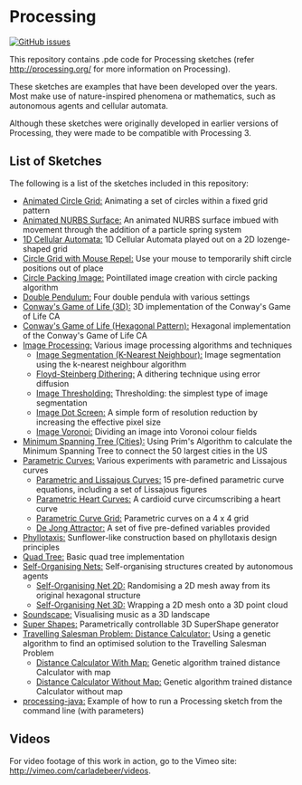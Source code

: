 # Processing

[![GitHub issues](https://img.shields.io/github/issues/Carla-de-Beer/Processing.svg?style=flat-square)](https://github.com/Carla-de-Beer/Processing/issues)

This repository contains .pde code for Processing sketches (refer http://processing.org/ for more information on Processing).

These sketches are examples that have been developed over the years. Most make use of nature-inspired phenomena or mathematics, such as autonomous agents and cellular automata.

Although these sketches were originally developed in earlier versions of Processing, they were made to be compatible with Processing 3.

## List of Sketches

The following is a list of the sketches included in this repository:

* [Animated Circle Grid:](https://github.com/Carla-de-Beer/Processing/tree/master/Animated_Circle_Grid) Animating a set of circles within a fixed grid pattern
* [Animated NURBS Surface:](https://github.com/Carla-de-Beer/Processing/tree/master/Animated_NURBS_Surface) An animated NURBS surface imbued with movement through the addition of a particle spring system
* [1D Cellular Automata:](https://github.com/Carla-de-Beer/Processing/tree/master/CA_1D) 1D Cellular Automata played out on a 2D lozenge-shaped grid
* [Circle Grid with Mouse Repel:](https://github.com/Carla-de-Beer/Processing/tree/master/Circle_Grid_With_Mouse_Repel) Use your mouse to temporarily shift circle positions out of place
* [Circle Packing Image:](https://github.com/Carla-de-Beer/Processing/tree/master/Circle_Packing_Image) Pointillated image creation with circle packing algorithm
* [Double Pendulum:](https://github.com/Carla-de-Beer/Processing/tree/master/DoublePendulum) Four double pendula with various settings
* [Conway's Game of Life (3D):](https://github.com/Carla-de-Beer/Processing/tree/master/GOL_3D) 3D implementation of the Conway's Game of Life CA
* [Conway's Game of Life (Hexagonal Pattern):](https://github.com/Carla-de-Beer/Processing/tree/master/GOL_HexPattern) Hexagonal implementation of the Conway's Game of Life CA
* [Image Processing:](https://github.com/Carla-de-Beer/Processing/tree/master/Image%20Processing) Various image processing algorithms and techniques
  * [Image Segmentation (K-Nearest Neighbour):](https://github.com/Carla-de-Beer/Processing/tree/master/Image%20Processing/ImageSegmentationKNN) Image segmentation using the k-nearest neighbour algorithm
  * [Floyd-Steinberg Dithering:](https://github.com/Carla-de-Beer/Processing/tree/master/Image%20Processing/FloydSteinbergDithering) A dithering technique using error diffusion
  * [Image Thresholding:](https://github.com/Carla-de-Beer/Processing/tree/master/Image%20Processing/ImageThresholding) Thresholding: the simplest type of image segmentation
  * [Image Dot Screen:](https://github.com/Carla-de-Beer/Processing/tree/master/Image%20Processing/ImageDotScreen) A simple form of resolution reduction by increasing the effective pixel size
  * [Image Voronoi:](https://github.com/Carla-de-Beer/Processing/tree/master/Image%20Processing/ImageVoronoi) Dividing an image into Voronoi colour fields
* [Minimum Spanning Tree (Cities):](https://github.com/Carla-de-Beer/Processing/tree/master/Minimum_Spanning_Tree_Cities) Using Prim's Algorithm to calculate the Minimum Spanning Tree to connect the 50 largest cities in the US
* [Parametric Curves:](https://github.com/Carla-de-Beer/Processing/tree/master/ParametricCurves) Various experiments with parametric and Lissajous curves
  * [Parametric and Lissajous Curves:](https://github.com/Carla-de-Beer/Processing/tree/master/ParametricCurves/ParametricCurves) 15 pre-defined parametric curve equations, including a set of Lissajous figures
  * [Parametric Heart Curves:](https://github.com/Carla-de-Beer/Processing/tree/master/ParametricCurves/ParametricHeartCurves) A cardioid curve circumscribing a heart curve
  * [Parametric Curve Grid:](https://github.com/Carla-de-Beer/Processing/tree/master/ParametricCurves/ParametricCurveGrid) Parametric curves on a 4 x 4 grid
  *  [De Jong Attractor:](https://github.com/Carla-de-Beer/Processing/tree/master/ParametricCurves/DeJongAttractor) A set of five pre-defined variables provided
* [Phyllotaxis:](https://github.com/Carla-de-Beer/Processing/tree/master/Phyllotaxis) Sunflower-like construction based on phyllotaxis design principles
* [Quad Tree:](https://github.com/Carla-de-Beer/Processing/tree/master/QuadTree) Basic quad tree implementation
* [Self-Organising Nets:](https://github.com/Carla-de-Beer/Processing/tree/master/Self-Organising%20Nets) Self-organising structures created by autonomous agents
  * [Self-Organising Net 2D:](https://github.com/Carla-de-Beer/Processing/tree/master/Self-Organising%20Nets/Self_Organising_Net_2D) Randomising a 2D mesh away from its original hexagonal structure
  * [Self-Organising Net 3D:](https://github.com/Carla-de-Beer/Processing/tree/master/Self-Organising%20Nets/Self_Organising_Net_3D) Wrapping a 2D mesh onto a 3D point cloud
* [Soundscape:](https://github.com/Carla-de-Beer/Processing/tree/master/Soundscape) Visualising music as a 3D landscape
* [Super Shapes:](https://github.com/Carla-de-Beer/Processing/tree/master/SuperShapes) Parametrically controllable 3D SuperShape generator
* [Travelling Salesman Problem: Distance Calculator:](https://github.com/Carla-de-Beer/Processing/tree/master/TSP%20Distance%20Calculators) Using a genetic algorithm to find an optimised solution to the Travelling Salesman Problem
  * [Distance Calculator With Map:](https://github.com/Carla-de-Beer/Processing/tree/master/TSP%20Distance%20Calculators/TSP_Distance_Calculator_With_Map) Genetic algorithm trained distance Calculator with map
  * [Distance Calculator Without Map:](https://github.com/Carla-de-Beer/Processing/tree/master/TSP%20Distance%20Calculators/TSP_Distance_Calculator_Without_Map) Genetic algorithm trained distance Calculator without map
* [processing-java:](https://github.com/Carla-de-Beer/Processing/tree/master/processing-java) Example of how to run a Processing sketch from the command line (with parameters)   


## Videos

For video footage of this work in action, go to the Vimeo site: http://vimeo.com/carladebeer/videos.
